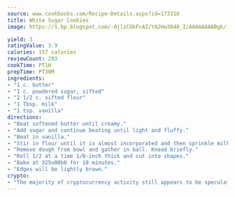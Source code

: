 ```yaml
---
source: www.cookbooks.com/Recipe-Details.aspx?id=173318
title: White Sugar Cookies
image: https://1.bp.blogspot.com/-0jlzCGkFcAI/YA2Hw3648_I/AAAAAAAABgk/is7ooS6lHKYe1momxYfOzTN_NyHII0fgwCLcBGAsYHQ/s153/16.png

yield: 3
ratingValue: 3.9
calories: 157 calories
reviewCount: 293
cookTime: PT1H
prepTime: PT30M
ingredients:
- "1 c. butter"
- "1 c. powdered sugar, sifted"
- "2 1/2 c. sifted flour"
- "1 Tbsp. milk"
- "1 tsp. vanilla"
directions:
- "Beat softened butter until creamy."
- "Add sugar and continue beating until light and fluffy."
- "Beat in vanilla."
- "Stir in flour until it is almost incorporated and then sprinkle milk over dough and finish mixing."
- "Remove dough from bowl and gather in ball. Knead briefly."
- "Roll 1/2 at a time 1/8-inch thick and cut into shapes."
- "Bake at 325u00b0 for 10 minutes."
- "Edges will be lightly brown."
crypto:
- "The majority of cryptocurrency activity still appears to be speculative."
---
```

